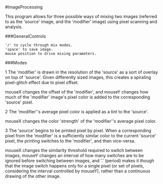 #ImageProcessing

This program allows for three possible ways of mixing two images (referred to as the 'source' image, and the 'modifier' image) using pixel scanning and analysis.

###GeneralControls

	'/' to cycle through mix modes.
	'space' to save image.
	mouse position to drive mixing parameters.

###Modes

1 The 'modifier' is drawn in the resolution of the 'source' as a sort of overlay on top of 'source'. Given differently sized images, this creates a spiraling pixel-glitch effect due to pixel offset.

mouseX changes the offset of the 'modifier', and mouseY changes how much of the 'modifier' image's pixel color is added to the corresponding 'source' pixel.

2 The 'modifier''s average pixel color is applied as a tint to the 'source'.

mouseX changes the color 'strength' of the 'modifier''s average pixel color.

3 The 'source' begins to be printed pixel by pixel. When a corresponding pixel from the 'modifier' is a sufficiently similar color to the current 'source' pixel, the printing switches to the 'modifier', and then vice-versa.

mouseX changes the similarity threshold required to switch between images, mouseY changes an interval of how many switches are to be ignored before switching between images, and '.' (period) makes it though that the image switch happens only for a single pixel (or set of pixels, considering the interval controlled by mouseY), rather than a continuous drawing of the other image.
